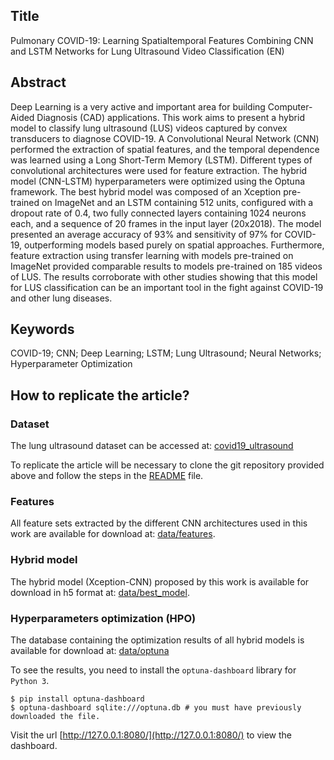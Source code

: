 ## Title

Pulmonary COVID-19: Learning Spatialtemporal Features Combining CNN and LSTM Networks for Lung Ultrasound Video Classification (EN)

## Abstract

Deep Learning is a very active and important area for building Computer-Aided Diagnosis (CAD) applications. This work aims to present a hybrid model to classify lung ultrasound (LUS) videos captured by convex transducers to diagnose COVID-19. A Convolutional Neural Network (CNN) performed the extraction of spatial features, and the temporal dependence was learned using a Long Short-Term Memory (LSTM). Different types of convolutional architectures were used for feature extraction. The hybrid model (CNN-LSTM) hyperparameters were optimized using the Optuna framework. The best hybrid model was composed of an Xception pre-trained on ImageNet and an LSTM containing 512 units, configured with a dropout rate of 0.4, two fully connected layers containing 1024 neurons each, and a sequence of 20 frames in the input layer (20x2018). The model presented an average accuracy of 93% and sensitivity of 97% for COVID-19, outperforming models based purely on spatial approaches. Furthermore, feature extraction using transfer learning with models pre-trained on ImageNet provided comparable results to models pre-trained on 185 videos of LUS. The results corroborate with other studies showing that this model for LUS classification can be an important tool in the fight against COVID-19 and other lung diseases.

## Keywords

COVID-19; CNN; Deep Learning; LSTM; Lung Ultrasound; Neural Networks; Hyperparameter Optimization

## How to replicate the article?

### Dataset

The lung ultrasound dataset can be accessed at: [covid19_ultrasound](https://github.com/jannisborn/covid19_ultrasound/tree/9e254a140b4faa2c200b8bb5cee2347b7198fbef)

To replicate the article will be necessary to clone the git repository provided above and follow the steps in the [README](https://github.com/jannisborn/covid19_ultrasound/blob/9e254a140b4faa2c200b8bb5cee2347b7198fbef/data/README.md) file.

### Features

All feature sets extracted by the different CNN architectures used in this work are available for download at: [data/features](https://drive.google.com/drive/folders/1dlkpyQ2RrkCi1g8CfZsXYzxqL4X6XFJU?usp=sharing).

### Hybrid model

The hybrid model (Xception-CNN) proposed by this work is available for download in h5 format at: [data/best_model](https://drive.google.com/drive/folders/1dlkpyQ2RrkCi1g8CfZsXYzxqL4X6XFJU?usp=sharing).

### Hyperparameters optimization (HPO)

The database containing the optimization results of all hybrid models is available for download at: [data/optuna](https://drive.google.com/drive/folders/1dlkpyQ2RrkCi1g8CfZsXYzxqL4X6XFJU?usp=sharing)

To see the results, you need to install the `optuna-dashboard` library for `Python 3`.

	$ pip install optuna-dashboard
	$ optuna-dashboard sqlite:///optuna.db # you must have previously downloaded the file.
    
Visit the url [http://127.0.0.1:8080/](http://127.0.0.1:8080/) to view the dashboard.
